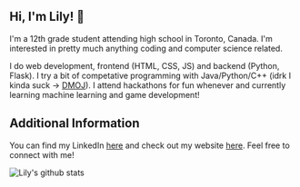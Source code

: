 <h2>Hi, I'm Lily! 👋</h2>

I'm a 12th grade student attending high school in Toronto, Canada. I'm interested in pretty much anything coding and computer science related.
  
I do web development, frontend (HTML, CSS, JS) and backend (Python, Flask). I try a bit of competative programming with Java/Python/C++ (idrk I kinda suck -> <a href="https://dmoj.ca/user/LilyMeng">DMOJ</a>). I attend hackathons for fun whenever and currently learning machine learning and game development!

<h2>Additional Information</h2>
<p>You can find my LinkedIn <a href="https://www.linkedin.com/in/lilyxmeng">here</a> and check out my website <a href="https://lilyxmeng.github.io/">here</a>. Feel free to connect with me!</p>

![Lily's github stats](https://github-readme-stats.vercel.app/api?username=LilyxMeng)

 

<!--
**LilyxMeng/LilyxMeng** is a ✨ _special_ ✨ repository because its `README.md` (this file) appears on your GitHub profile.

Here are some ideas to get you started:

- 🔭 I’m currently working on ...
- 🌱 I’m currently learning ...
- 👯 I’m looking to collaborate on ...
- 🤔 I’m looking for help with ...
- 💬 Ask me about ...
- 📫 How to reach me: ...
- 😄 Pronouns: ...
- ⚡ Fun fact: ...
-->
